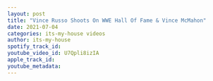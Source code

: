 ```yaml
---
layout: post
title: "Vince Russo Shoots On WWE Hall Of Fame & Vince McMahon"
date: 2021-07-04
categories: its-my-house videos
author: its-my-house
spotify_track_id: 
youtube_video_id: U7Qpli8izIA
apple_track_id: 
youtube_metadata: 
---
```

